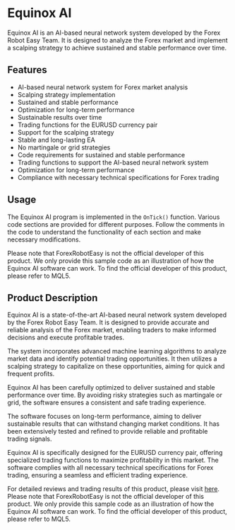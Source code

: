 # Equinox AI

Equinox AI is an AI-based neural network system developed by the Forex Robot Easy Team. It is designed to analyze the Forex market and implement a scalping strategy to achieve sustained and stable performance over time. 

## Features

- AI-based neural network system for Forex market analysis
- Scalping strategy implementation
- Sustained and stable performance
- Optimization for long-term performance
- Sustainable results over time
- Trading functions for the EURUSD currency pair
- Support for the scalping strategy
- Stable and long-lasting EA
- No martingale or grid strategies
- Code requirements for sustained and stable performance
- Trading functions to support the AI-based neural network system
- Optimization for long-term performance
- Compliance with necessary technical specifications for Forex trading

## Usage

The Equinox AI program is implemented in the `OnTick()` function. Various code sections are provided for different purposes. Follow the comments in the code to understand the functionality of each section and make necessary modifications.

Please note that ForexRobotEasy is not the official developer of this product. We only provide this sample code as an illustration of how the Equinox AI software can work. To find the official developer of this product, please refer to MQL5.

## Product Description

Equinox AI is a state-of-the-art AI-based neural network system developed by the Forex Robot Easy Team. It is designed to provide accurate and reliable analysis of the Forex market, enabling traders to make informed decisions and execute profitable trades.

The system incorporates advanced machine learning algorithms to analyze market data and identify potential trading opportunities. It then utilizes a scalping strategy to capitalize on these opportunities, aiming for quick and frequent profits.

Equinox AI has been carefully optimized to deliver sustained and stable performance over time. By avoiding risky strategies such as martingale or grid, the software ensures a consistent and safe trading experience.

The software focuses on long-term performance, aiming to deliver sustainable results that can withstand changing market conditions. It has been extensively tested and refined to provide reliable and profitable trading signals.

Equinox AI is specifically designed for the EURUSD currency pair, offering specialized trading functions to maximize profitability in this market. The software complies with all necessary technical specifications for Forex trading, ensuring a seamless and efficient trading experience.

For detailed reviews and trading results of this product, please visit [here](https://forexroboteasy.com/forex-robot-review/equinox-ai-review-forex-software-special-offer-for-eurusd/). Please note that ForexRobotEasy is not the official developer of this product. We only provide this sample code as an illustration of how the Equinox AI software can work. To find the official developer of this product, please refer to MQL5.
